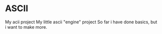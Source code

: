 # ASCII
My acii project
My little ascii "engine" project
So far i have done basics, but i want to make more. 
